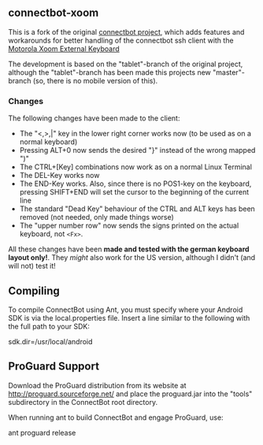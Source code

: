 ## connectbot-xoom

This is a fork of the original [connectbot project](http://code.google.com/p/connectbot/), which adds features and workarounds for better handling of the connectbot ssh client with the [Motorola Xoom External Keyboard](http://www.amazon.de/Motorola-Wireless-Tastatur-Xoom-Atrix/dp/B004VQPDOM/)

The development is based on the "tablet"-branch of the original project, although the "tablet"-branch has been made this projects new "master"-branch (so, there is no mobile version of this).

### Changes

The following changes have been made to the client:

* The "<,>,|" key in the lower right corner works now (to be used as on a normal keyboard)
* Pressing ALT+0 now sends the desired "}" instead of the wrong mapped ")"
* The CTRL+[Key] combinations now work as on a normal Linux Terminal
* The DEL-Key works now
* The END-Key works. Also, since there is no POS1-key on the keyboard, pressing SHIFT+END will set the cursor to the beginning of the current line
* The standard "Dead Key" behaviour of the CTRL and ALT keys has been removed (not needed, only made things worse)
* The "upper number row" now sends the signs printed on the actual keyboard, not `<Fx>`.

All these changes have been **made and tested with the german keyboard layout only!**. They *might* also work for the US version, although I didn't (and will not) test it!

## Compiling

To compile ConnectBot using Ant, you must specify where your Android SDK is via the local.properties file. Insert a line similar to the following with the full path to your SDK:

sdk.dir=/usr/local/android


## ProGuard Support

Download the ProGuard distribution from its website at http://proguard.sourceforge.net/ and place the proguard.jar into the "tools" subdirectory in the ConnectBot root directory.

When running ant to build ConnectBot and engage ProGuard, use:

ant proguard release
